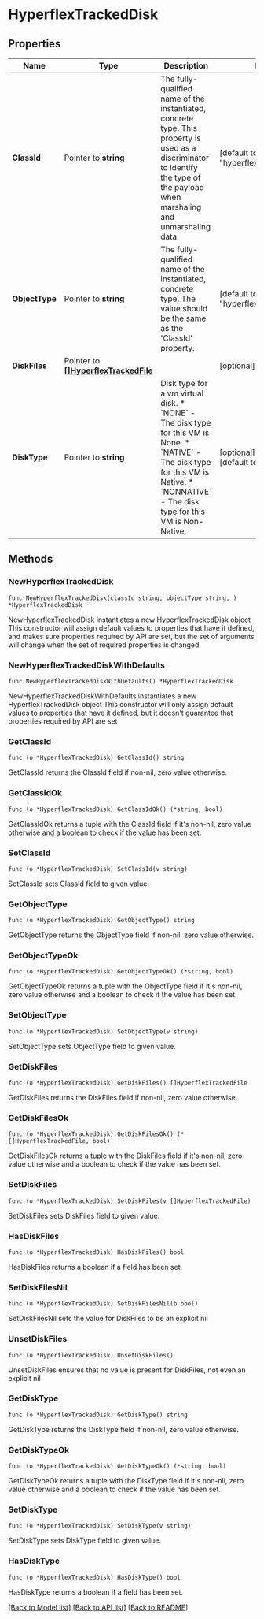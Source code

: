 # HyperflexTrackedDisk

## Properties

Name | Type | Description | Notes
------------ | ------------- | ------------- | -------------
**ClassId** | Pointer to **string** | The fully-qualified name of the instantiated, concrete type. This property is used as a discriminator to identify the type of the payload when marshaling and unmarshaling data. | [default to "hyperflex.TrackedDisk"]
**ObjectType** | Pointer to **string** | The fully-qualified name of the instantiated, concrete type. The value should be the same as the &#39;ClassId&#39; property. | [default to "hyperflex.TrackedDisk"]
**DiskFiles** | Pointer to [**[]HyperflexTrackedFile**](hyperflex.TrackedFile.md) |  | [optional] 
**DiskType** | Pointer to **string** | Disk type for a vm virtual disk. * &#x60;NONE&#x60; - The disk type for this VM is None. * &#x60;NATIVE&#x60; - The disk type for this VM is Native. * &#x60;NONNATIVE&#x60; - The disk type for this VM is Non-Native. | [optional] [readonly] [default to "NONE"]

## Methods

### NewHyperflexTrackedDisk

`func NewHyperflexTrackedDisk(classId string, objectType string, ) *HyperflexTrackedDisk`

NewHyperflexTrackedDisk instantiates a new HyperflexTrackedDisk object
This constructor will assign default values to properties that have it defined,
and makes sure properties required by API are set, but the set of arguments
will change when the set of required properties is changed

### NewHyperflexTrackedDiskWithDefaults

`func NewHyperflexTrackedDiskWithDefaults() *HyperflexTrackedDisk`

NewHyperflexTrackedDiskWithDefaults instantiates a new HyperflexTrackedDisk object
This constructor will only assign default values to properties that have it defined,
but it doesn't guarantee that properties required by API are set

### GetClassId

`func (o *HyperflexTrackedDisk) GetClassId() string`

GetClassId returns the ClassId field if non-nil, zero value otherwise.

### GetClassIdOk

`func (o *HyperflexTrackedDisk) GetClassIdOk() (*string, bool)`

GetClassIdOk returns a tuple with the ClassId field if it's non-nil, zero value otherwise
and a boolean to check if the value has been set.

### SetClassId

`func (o *HyperflexTrackedDisk) SetClassId(v string)`

SetClassId sets ClassId field to given value.


### GetObjectType

`func (o *HyperflexTrackedDisk) GetObjectType() string`

GetObjectType returns the ObjectType field if non-nil, zero value otherwise.

### GetObjectTypeOk

`func (o *HyperflexTrackedDisk) GetObjectTypeOk() (*string, bool)`

GetObjectTypeOk returns a tuple with the ObjectType field if it's non-nil, zero value otherwise
and a boolean to check if the value has been set.

### SetObjectType

`func (o *HyperflexTrackedDisk) SetObjectType(v string)`

SetObjectType sets ObjectType field to given value.


### GetDiskFiles

`func (o *HyperflexTrackedDisk) GetDiskFiles() []HyperflexTrackedFile`

GetDiskFiles returns the DiskFiles field if non-nil, zero value otherwise.

### GetDiskFilesOk

`func (o *HyperflexTrackedDisk) GetDiskFilesOk() (*[]HyperflexTrackedFile, bool)`

GetDiskFilesOk returns a tuple with the DiskFiles field if it's non-nil, zero value otherwise
and a boolean to check if the value has been set.

### SetDiskFiles

`func (o *HyperflexTrackedDisk) SetDiskFiles(v []HyperflexTrackedFile)`

SetDiskFiles sets DiskFiles field to given value.

### HasDiskFiles

`func (o *HyperflexTrackedDisk) HasDiskFiles() bool`

HasDiskFiles returns a boolean if a field has been set.

### SetDiskFilesNil

`func (o *HyperflexTrackedDisk) SetDiskFilesNil(b bool)`

 SetDiskFilesNil sets the value for DiskFiles to be an explicit nil

### UnsetDiskFiles
`func (o *HyperflexTrackedDisk) UnsetDiskFiles()`

UnsetDiskFiles ensures that no value is present for DiskFiles, not even an explicit nil
### GetDiskType

`func (o *HyperflexTrackedDisk) GetDiskType() string`

GetDiskType returns the DiskType field if non-nil, zero value otherwise.

### GetDiskTypeOk

`func (o *HyperflexTrackedDisk) GetDiskTypeOk() (*string, bool)`

GetDiskTypeOk returns a tuple with the DiskType field if it's non-nil, zero value otherwise
and a boolean to check if the value has been set.

### SetDiskType

`func (o *HyperflexTrackedDisk) SetDiskType(v string)`

SetDiskType sets DiskType field to given value.

### HasDiskType

`func (o *HyperflexTrackedDisk) HasDiskType() bool`

HasDiskType returns a boolean if a field has been set.


[[Back to Model list]](../README.md#documentation-for-models) [[Back to API list]](../README.md#documentation-for-api-endpoints) [[Back to README]](../README.md)


